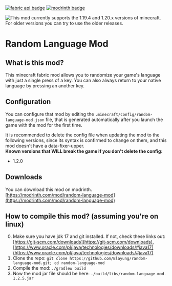 [![fabric api badge](https://cdn.jsdelivr.net/npm/@intergrav/devins-badges@3/assets/cozy/requires/fabric-api_vector.svg)](https://modrinth.com/mod/fabric-api) [![modrinth badge](https://cdn.jsdelivr.net/npm/@intergrav/devins-badges@3/assets/cozy/available/modrinth_vector.svg)](https://modrinth.com/mod/random-language-mod)  
  
![**This mod currently supports the 1.19.4 and 1.20.x versions of minecraft.**](https://img.shields.io/static/v1?label=SUPPORTED%20MINECRAFT%20VERSIONS&message=1.19.4%20|%201.20%20|%201.20.1&color=yellowgreen&style=for-the-badge)  
For older versions you can try to use the older releases.
# Random Language Mod

## What is this mod?
This minecraft fabric mod allows you to randomize your game's language with just a single press of a key. You can also always return to your native language by pressing an another key.

## Configuration
You can configure that mod by editing the `.minecraft/config/random-language-mod.json` file, that is generated automatically after you launch the game with the mod for the first time.  
  
It is recommended to delete the config file when updating the mod to the following versions, since its syntax is confirmed to change on them, and this mod doesn't have a data-fixer-upper.  
**Known versions that WILL break the game if you don't delete the config:**  
- 1.2.0

## Downloads
You can download this mod on modrinth. [https://modrinth.com/mod/random-language-mod](https://modrinth.com/mod/random-language-mod)

## How to compile this mod? (assuming you're on linux)
0. Make sure you have jdk 17 and git installed. If not, check these links out: [https://git-scm.com/downloads](https://git-scm.com/downloads), [https://www.oracle.com/pl/java/technologies/downloads/#java17](https://www.oracle.com/pl/java/technologies/downloads/#java17)
1. Clone the repo: `git clone https://github.com/Blayung/random-language-mod.git; cd random-language-mod`
2. Compile the mod: `./gradlew build`
3. Now the mod jar file should be here: `./build/libs/random-language-mod-1.2.5.jar`

